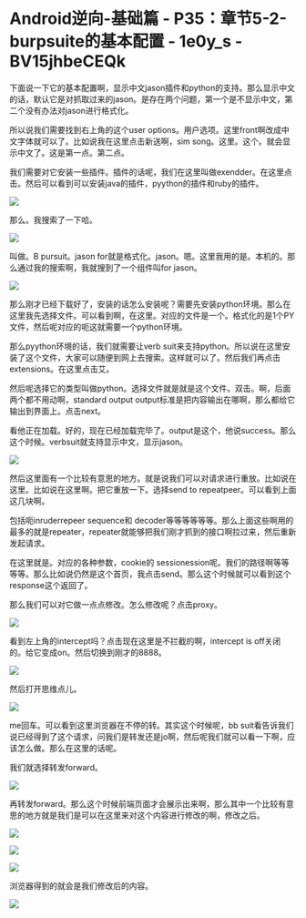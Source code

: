 # Android逆向-基础篇 - P35：章节5-2-burpsuite的基本配置 - 1e0y_s - BV15jhbeCEQk

下面说一下它的基本配置啊，显示中文jason插件和python的支持。那么显示中文的话，默认它是对抓取过来的jason。是存在两个问题，第一个是不显示中文，第二个没有办法对jason进行格式化。

所以说我们需要找到右上角的这个user options。用户选项。这里front啊改成中文字体就可以了。比如说我在这里点击新送啊，sim song。这里。这个。就会显示中文了。这是第一点。第二点。

我们需要对它安装一些插件。插件的话呢，我们在这里叫做exendder。在这里点击。然后可以看到可以安装java的插件，pyython的插件和ruby的插件。



![](img/9c9edfc1322804fb59773597b4fed1b0_1.png)

那么。我搜索了一下哈。

![](img/9c9edfc1322804fb59773597b4fed1b0_3.png)

叫做。B pursuit。jason for就是格式化。jason。嗯。这里我用的是。本机的。那么通过我的搜索啊，我就搜到了一个组件叫for jason。



![](img/9c9edfc1322804fb59773597b4fed1b0_5.png)

那么刚才已经下载好了，安装的话怎么安装呢？需要先安装python环境。那么在这里我先选择文件。可以看到啊，在这里。对应的文件是一个。格式化的是1个PY文件，然后呢对应的呃这就需要一个python环境。

那么pyython环境的话，我们就需要让verb suit来支持python。所以说在这里安装了这个文件，大家可以随便到网上去搜索。这样就可以了。然后我们再点击extensions。在这里点击艾。

然后呢选择它的类型叫做python。选择文件就是就是这个文件。双击。啊，后面两个都不用动啊，standard output output标准是把内容输出在哪啊，那么都给它输出到界面上。点击next。

看他正在加载。好的，现在已经加载完毕了。output是这个，他说success。那么这个时候。verbsuit就支持显示中文，显示jason。



![](img/9c9edfc1322804fb59773597b4fed1b0_7.png)

然后这里面有一个比较有意思的地方。就是说我们可以对请求进行重放。比如说在这里。比如说在这里啊。把它重放一下。选择send to repeatpeer。可以看到上面这几块啊。

包括呃inruderrepeer sequence和 decoder等等等等等等。那么上面这些啊用的最多的就是repeater，repeater就能够把我们刚才抓到的接口啊拉过来，然后重新发起请求。

在这里就是。对应的各种参数，cookie的 sessionession呢。我们的路径啊等等等等。那么比如说仍然是这个首页，我点击send。那么这个时候就可以看到这个response这个返回了。

那么我们可以对它做一点点修改。怎么修改呢？点击proxy。

![](img/9c9edfc1322804fb59773597b4fed1b0_9.png)

看到左上角的intercept吗？点击现在这里是不拦截的啊，intercept is off关闭的。给它变成on。然后切换到刚才的8888。



![](img/9c9edfc1322804fb59773597b4fed1b0_11.png)

然后打开思维点儿。

![](img/9c9edfc1322804fb59773597b4fed1b0_13.png)

me回车。可以看到这里浏览器在不停的转。其实这个时候呢，bb suit看告诉我们说已经得到了这个请求，问我们是转发还是jo啊，然后呢我们就可以看一下啊，应该怎么做。那么在这里的话呢。

我们就选择转发forward。

![](img/9c9edfc1322804fb59773597b4fed1b0_15.png)

再转发forward。那么这个时候前端页面才会展示出来啊，那么其中一个比较有意思的地方就是我们是可以在这里来对这个内容进行修改的啊，修改之后。



![](img/9c9edfc1322804fb59773597b4fed1b0_17.png)

![](img/9c9edfc1322804fb59773597b4fed1b0_18.png)

![](img/9c9edfc1322804fb59773597b4fed1b0_19.png)

浏览器得到的就会是我们修改后的内容。

![](img/9c9edfc1322804fb59773597b4fed1b0_21.png)